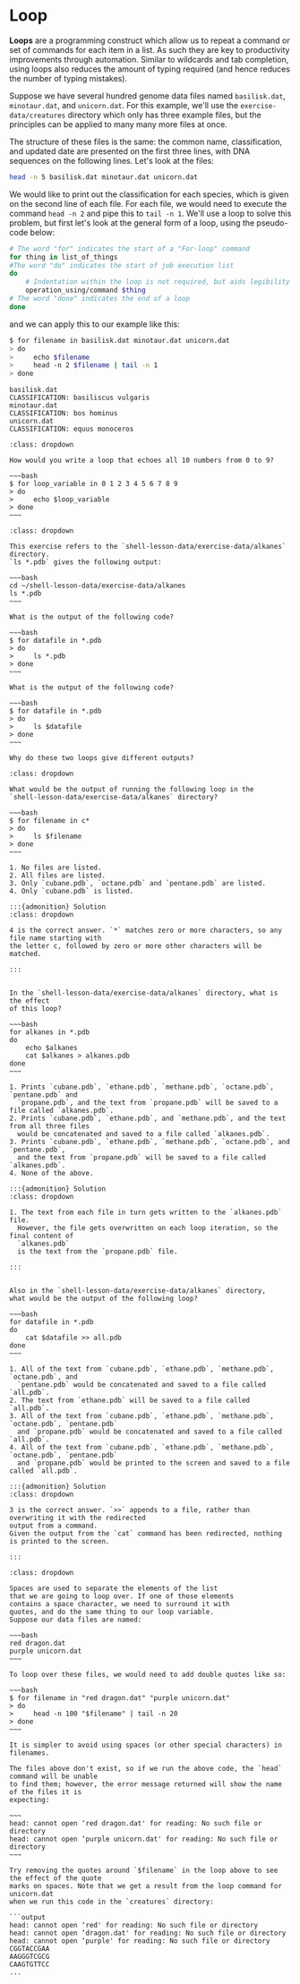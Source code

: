 # Loop

**Loops** are a programming construct which allow us to repeat a command 
or set of commands for each item in a list.
As such they are key to productivity improvements through automation.
Similar to wildcards and tab completion, using loops also reduces the
amount of typing required (and hence reduces the number of typing mistakes).

Suppose we have several hundred genome data files named `basilisk.dat`, `minotaur.dat`, 
and `unicorn.dat`. For this example, we'll use the `exercise-data/creatures` 
directory which only has three example files, but the principles can be 
applied to many many more files at once.

The structure of these files is the same: the common name, classification, 
and updated date are presented on the first three lines, with DNA sequences 
on the following lines. Let's look at the files:

~~~bash
head -n 5 basilisk.dat minotaur.dat unicorn.dat
~~~

We would like to print out the classification for each species, which is 
given on the second line of each file. For each file, we would need to execute the 
command `head -n 2` and pipe this to `tail -n 1`. We'll use a loop to solve this 
problem, but first let's look at the general form of a loop, using the pseudo-code below:

~~~bash
# The word "for" indicates the start of a "For-loop" command
for thing in list_of_things 
#The word "do" indicates the start of job execution list
do 
    # Indentation within the loop is not required, but aids legibility
    operation_using/command $thing 
# The word "done" indicates the end of a loop
done  
~~~

and we can apply this to our example like this:

~~~bash
$ for filename in basilisk.dat minotaur.dat unicorn.dat
> do
>     echo $filename
>     head -n 2 $filename | tail -n 1
> done
~~~

~~~output
basilisk.dat
CLASSIFICATION: basiliscus vulgaris
minotaur.dat
CLASSIFICATION: bos hominus
unicorn.dat
CLASSIFICATION: equus monoceros
~~~

```{admonition} 1. Write your own loop
:class: dropdown

How would you write a loop that echoes all 10 numbers from 0 to 9?

~~~bash
$ for loop_variable in 0 1 2 3 4 5 6 7 8 9
> do
>     echo $loop_variable
> done
~~~

```


```{admonition} 2. Variables in Loops
:class: dropdown

This exercise refers to the `shell-lesson-data/exercise-data/alkanes` directory.
`ls *.pdb` gives the following output:

~~~bash
cd ~/shell-lesson-data/exercise-data/alkanes
ls *.pdb
~~~

What is the output of the following code?

~~~bash
$ for datafile in *.pdb
> do
>     ls *.pdb
> done
~~~

What is the output of the following code?

~~~bash
$ for datafile in *.pdb
> do
>     ls $datafile
> done
~~~

Why do these two loops give different outputs?

```


```{admonition} 3. Limiting Sets of Files
:class: dropdown

What would be the output of running the following loop in the
`shell-lesson-data/exercise-data/alkanes` directory?

~~~bash
$ for filename in c*
> do
>     ls $filename
> done
~~~

1. No files are listed.
2. All files are listed.
3. Only `cubane.pdb`, `octane.pdb` and `pentane.pdb` are listed.
4. Only `cubane.pdb` is listed.

:::{admonition} Solution
:class: dropdown

4 is the correct answer. `*` matches zero or more characters, so any file name starting with
the letter c, followed by zero or more other characters will be matched.

:::
```


```{admonition} 4. Saving to a File in a Loop - Part One

In the `shell-lesson-data/exercise-data/alkanes` directory, what is the effect 
of this loop?

~~~bash
for alkanes in *.pdb
do
    echo $alkanes
    cat $alkanes > alkanes.pdb
done
~~~

1. Prints `cubane.pdb`, `ethane.pdb`, `methane.pdb`, `octane.pdb`, `pentane.pdb` and
  `propane.pdb`, and the text from `propane.pdb` will be saved to a file called `alkanes.pdb`.
2. Prints `cubane.pdb`, `ethane.pdb`, and `methane.pdb`, and the text from all three files
  would be concatenated and saved to a file called `alkanes.pdb`.
3. Prints `cubane.pdb`, `ethane.pdb`, `methane.pdb`, `octane.pdb`, and `pentane.pdb`,
  and the text from `propane.pdb` will be saved to a file called `alkanes.pdb`.
4. None of the above.

:::{admonition} Solution
:class: dropdown

1. The text from each file in turn gets written to the `alkanes.pdb` file.
  However, the file gets overwritten on each loop iteration, so the final content of
  `alkanes.pdb`
  is the text from the `propane.pdb` file.
  
:::
```


```{admonition} 5. Saving to a File in a Loop - Part Two

Also in the `shell-lesson-data/exercise-data/alkanes` directory,
what would be the output of the following loop?

~~~bash
for datafile in *.pdb
do
    cat $datafile >> all.pdb
done
~~~

1. All of the text from `cubane.pdb`, `ethane.pdb`, `methane.pdb`, `octane.pdb`, and
  `pentane.pdb` would be concatenated and saved to a file called `all.pdb`.
2. The text from `ethane.pdb` will be saved to a file called `all.pdb`.
3. All of the text from `cubane.pdb`, `ethane.pdb`, `methane.pdb`, `octane.pdb`, `pentane.pdb`
  and `propane.pdb` would be concatenated and saved to a file called `all.pdb`.
4. All of the text from `cubane.pdb`, `ethane.pdb`, `methane.pdb`, `octane.pdb`, `pentane.pdb`
  and `propane.pdb` would be printed to the screen and saved to a file called `all.pdb`.

:::{admonition} Solution
:class: dropdown

3 is the correct answer. `>>` appends to a file, rather than overwriting it with the redirected
output from a command.
Given the output from the `cat` command has been redirected, nothing is printed to the screen.

:::
```


```{admonition} 6. Spaces in Names
:class: dropdown

Spaces are used to separate the elements of the list
that we are going to loop over. If one of those elements
contains a space character, we need to surround it with
quotes, and do the same thing to our loop variable.
Suppose our data files are named:

~~~bash
red dragon.dat
purple unicorn.dat
~~~

To loop over these files, we would need to add double quotes like so:

~~~bash
$ for filename in "red dragon.dat" "purple unicorn.dat"
> do
>     head -n 100 "$filename" | tail -n 20
> done
~~~

It is simpler to avoid using spaces (or other special characters) in filenames.

The files above don't exist, so if we run the above code, the `head` command will be unable
to find them; however, the error message returned will show the name of the files it is
expecting:

~~~
head: cannot open ‘red dragon.dat' for reading: No such file or directory
head: cannot open ‘purple unicorn.dat' for reading: No such file or directory
~~~

Try removing the quotes around `$filename` in the loop above to see the effect of the quote
marks on spaces. Note that we get a result from the loop command for unicorn.dat
when we run this code in the `creatures` directory:

```output
head: cannot open ‘red' for reading: No such file or directory
head: cannot open ‘dragon.dat' for reading: No such file or directory
head: cannot open ‘purple' for reading: No such file or directory
CGGTACCGAA
AAGGGTCGCG
CAAGTGTTCC
...
```

